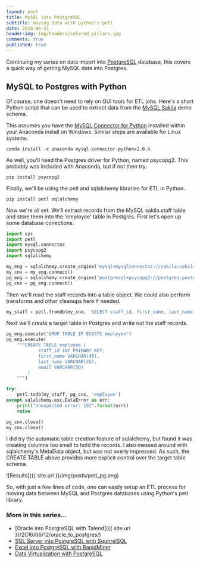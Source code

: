 ```yaml
---
layout: post
title: MySQL into PostgreSQL
subtitle: moving data with python's petl
date: 2016-06-21
header-img: img/headers/colored_pillars.jpg
comments: true
published: true
---
```


Continuing my series on data import into [PostgreSQL](https://www.postgresql.org/) database, this covers a quick way of getting MySQL data into Postgres. 

## MySQL to Postgres with Python

Of course, one doesn't need to rely on GUI tools for ETL jobs.  Here's a short Python script that can be used to extract data from the [MySQL Sakila](https://dev.mysql.com/doc/sakila/en/) demo schema.

This assumes you have the [MySQL Connector for Python](https://anaconda.org/anaconda/mysql-connector-python) installed within your Anaconda install on Windows.  Similar steps are available for Linux systems.

    conda install -c anaconda mysql-connector-python=2.0.4

As well, you'll need the Postgres driver for Python, named psycopg2.  This probably was included with Anaconda, but if not then try:

    pip install psycopg2

Finally, we'll be using the petl and sqlalchemy libraries for ETL in Python.

    pip install petl sqlalchemy

Now we're all set.  We'll extract records from the MySQL sakila.staff table and store them into the 'employee' table in Postgres.  First let's open up some database conections.

```python 
import sys
import petl
import mysql.connector
import psycopg2
import sqlalchemy

my_eng = sqlalchemy.create_engine('mysql+mysqlconnector://sakila:sakila@localhost/sakila')
my_cnx = my_eng.connect()
pg_eng = sqlalchemy.create_engine('postgresql+psycopg2://postgres:postgres@localhost/hr')
pg_cnx = pg_eng.connect()
```

Then we'll read the staff records into a table object.   We could also perform transforms and other cleanups here if needed.

```python 
my_staff = petl.fromdb(my_cnx, 'SELECT staff_id, first_name, last_name, email FROM staff')
```

Next we'll create a target table in Postgres and write out the staff records.

```python 
pg_eng.execute("DROP TABLE IF EXISTS employee")
pg_eng.execute(
    """CREATE TABLE employee (
            staff_id INT PRIMARY KEY,
            first_name VARCHAR(45),
            last_name VARCHAR(45),
            email VARCHAR(50)
        )
    """)

try:
    petl.todb(my_staff, pg_cnx, 'employee')
except sqlalchemy.exc.DataError as err:
    print("Unexpected error: {0}".format(err))
    raise 

pg_cnx.close()
my_cnx.close()
```

I did try the automatic table creation feature of sqlalchemy, but found it was creating columns too small to hold the records. I also messed around with sqlalchemy's MetaData object, but was not overly impressed. As such, the CREATE TABLE above provides more explicit control over the target table schema. 

![Results]({{ site.url }}/img/posts/petl_pg.png)

So, with just a few lines of code, one can easily setup an ETL process for moving data between MySQL and Postgres databases using Python's petl library.

### More in this series...
* [Oracle into PostgreSQL with Talend]({{ site.url }}/2016/06/12/oracle_to_postgres/)
* [SQL Server into PostgreSQL with SquirrelSQL]({{site.url}}/2016/06/16/sqlserver_to_postgres/)
* [Excel into PostgreSQL with RapidMiner]({{site.url}}/2016/06/29/excel_to_postgres/)
* [Data Virtualization with PostgreSQL]({{site.url}}/2016/07/18/pg_data_virt/)